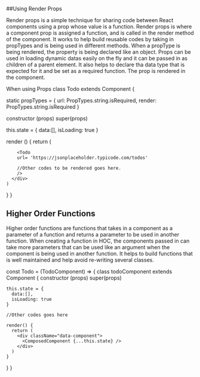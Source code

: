 ##Using Render Props

Render props is a simple technique for sharing code between React components using a prop whose value is a function. Render props is where a component prop is assigned a function, and is called in the render method of the component. It works to help build reusable codes by taking in propTypes and is being used in different methods. When a propType is being rendered, the property is being declared like an object.
Props can be used in loading dynamic datas easily on the fly and it can be passed in as children of a parent element. It also helps to declare tha data type that is expected for it and be set as a required function. The prop is rendered in the component.

When using Props
class Todo extends Component {

  static propTypes = {
    url: PropTypes.string.isRequired,
    render: PropTypes.string.isRequired
  }

  constructor (props)
  super(props)

  this.state = {
    data:[],
    isLoading: true
  }

  render () {
    return (
    
        <Todo 
        url= 'https://jsonplaceholder.typicode.com/todos'

        //Other codes to be rendered goes here.
        />
      </div>
    )
  }
}


## Higher Order Functions
Higher order functions are functions that takes in a component as a parameter of a function and returns a parameter to be used in another function. When creating a function in HOC, the components passed in can take more parameters that can be used like an argument when the component is being used in another function. It helps to build functions that is well maintained and help avoid re-writing several classes.

const Todo = (TodoComponent) => {
  class todoComponent extends Component {
    constructor (props)
    super(props)

    this.state = {
      data:[],
      isLoading: true
    }

    //Other codes goes here

    render() {
      return (
        <div className="data-component">
          <ComposedComponent {...this.state} />
        </div>
      )
    }
  }
}